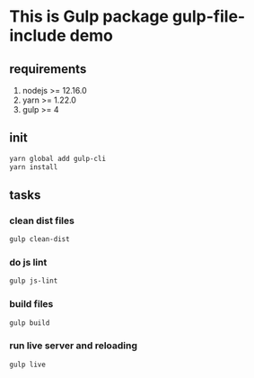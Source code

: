 # This is Gulp package gulp-file-include demo

## requirements

1. nodejs >= 12.16.0
2. yarn >= 1.22.0
3. gulp >= 4

## init

```bash
yarn global add gulp-cli
yarn install
```

## tasks

### clean dist files

```bash
gulp clean-dist
```

### do js lint

```bash
gulp js-lint
```

### build files

```bash
gulp build
```

### run live server and reloading

```bash
gulp live
```
